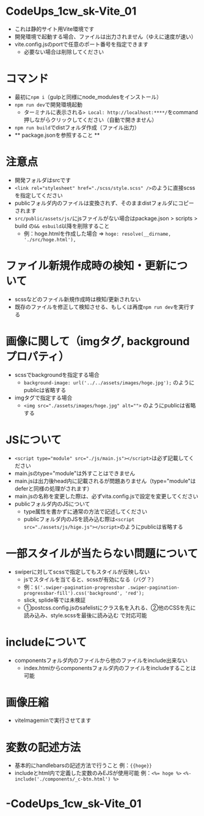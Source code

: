 # CodeUps_1cw_sk-Vite_01
- これは静的サイト用Vite環境です
- 開発環境で起動する場合、ファイルは出力されません（ゆえに速度が速い）
- vite.config.jsのportで任意のポート番号を指定できます
    - 必要ない場合は削除してください

# コマンド
- 最初に`npm i`（gulpと同様にnode_modulesをインストール）
- `npm run dev`で開発環境起動
    - ターミナルに表示される`> Local: http://localhost:****/`をcommand押しながらクリックしてください（自動で開きません）
- `npm run build`でdistフォルダ作成（ファイル出力）
- ** package.jsonを参照すること **

# 注意点
- 開発フォルダはsrcです
- `<link rel="stylesheet" href="./scss/style.scss" />`のように直接scssを指定してください
- publicフォルダ内のファイルは変換されず、そのままdistフォルダにコピーされます
- `src/public/assets/js/`にjsファイルがない場合はpackage.json > scripts > build の`&& esbuild`以降を削除すること
    - 例：hoge.htmlを作成した場合 => `hoge: resolve(__dirname, './src/hoge.html'),`

# ファイル新規作成時の検知・更新について
- scssなどのファイル新規作成時は検知/更新されない
- 既存のファイルを修正して検知させる、もしくは再度`npm run dev`を実行する

# 画像に関して（imgタグ, backgroundプロパティ）
- scssでbackgroundを指定する場合
    - `background-image: url('../../assets/images/hoge.jpg');` のようにpublicは省略する
- imgタグで指定する場合
    - `<img src="./assets/images/hoge.jpg" alt="">` のようにpublicは省略する

# JSについて
- `<script type="module" src="./js/main.js"></script>`は必ず記載してください
- main.jsのtype="module"は外すことはできません
- main.jsは出力後head内に記載されるが問題ありません（type="module"はdeferと同様の処理がされます）
- main.jsの名称を変更した際は、必ずvita.config.jsで設定を変更してください
- publicフォルダ内のJSについて
    - type属性を書かずに通常の方法で記述してください
    - publicフォルダ内のJSを読み込む際は`<script src="./assets/js/hige.js"></script>`のようにpublicは省略する

# 一部スタイルが当たらない問題について
- swiperに対してscssで指定してもスタイルが反映しない
    - jsでスタイルを当てると、scssが有効になる（バグ？）
    - 例：`$('.swiper-pagination-progressbar .swiper-pagination-progressbar-fill').css('background', 'red');`
    - slick, splide等では未検証
    - ①postcss.config.jsのsafelistにクラス名を入れる、②他のCSSを先に読み込み、style.scssを最後に読み込む で対応可能

# includeについて
- componentsフォルダ内のファイルから他のファイルをinclude出来ない
    - index.htmiからcomponentsフォルダ内のファイルをincludeすることは可能 

# 画像圧縮
- viteImageminで実行させてます

# 変数の記述方法
- 基本的にhandlebarsの記述方法で行うこと 例：`{{hoge}}`
- includeとhtml内で定義した変数のみEJSが使用可能 例：`<%= hoge %>` `<%- include('./components/_c-btn.html') %>`
# -CodeUps_1cw_sk-Vite_01
